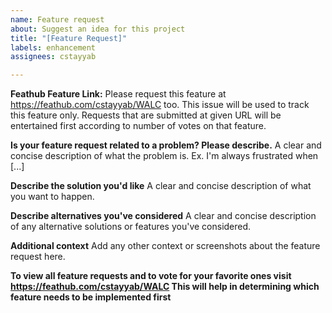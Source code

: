 ```yaml
---
name: Feature request
about: Suggest an idea for this project
title: "[Feature Request]"
labels: enhancement
assignees: cstayyab

---
```


**Feathub Feature Link:** Please request this feature at https://feathub.com/cstayyab/WALC too. This issue will be used to track this feature only. Requests that are submitted at given URL will be entertained first according to number of votes on that feature.

**Is your feature request related to a problem? Please describe.**
A clear and concise description of what the problem is. Ex. I'm always frustrated when [...]

**Describe the solution you'd like**
A clear and concise description of what you want to happen.

**Describe alternatives you've considered**
A clear and concise description of any alternative solutions or features you've considered.

**Additional context**
Add any other context or screenshots about the feature request here.

**To view all feature requests and to vote for your favorite ones visit https://feathub.com/cstayyab/WALC This will help in determining which feature needs to be implemented first**
